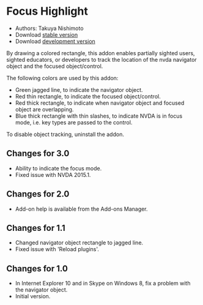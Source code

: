 # Focus Highlight #

* Authors: Takuya Nishimoto
* Download [stable version][2]
* Download [development version][1]

By drawing a colored rectangle, this addon enables partially sighted users, sighted educators, or developers to track the location of the nvda navigator object and the focused object/control.

The following colors are used by this addon:

* Green jagged line, to indicate the navigator object.
* Red thin rectangle, to indicate the focused object/control.
* Red thick rectangle, to indicate when navigator object and focused object are overlapping.
* Blue thick rectangle with thin slashes, to indicate NVDA is in focus mode, i.e. key types are passed to the control.

To disable object tracking, uninstall the addon.

## Changes for 3.0 ##

* Ability to indicate the focus mode.
* Fixed issue with NVDA 2015.1.

## Changes for 2.0 ##

* Add-on help is available from the Add-ons Manager.

## Changes for 1.1 ##

* Changed navigator object rectangle to jagged line.
* Fixed issue with 'Reload plugins'.

## Changes for 1.0 ##

* In Internet Explorer 10 and in Skype on Windows 8, fix a problem with the navigator object.
* Initial version.


[1]: http://addons.nvda-project.org/files/get.php?file=fh-dev

[2]: http://addons.nvda-project.org/files/get.php?file=fh
